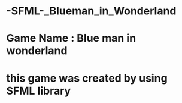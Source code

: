 # -SFML-_Blueman_in_Wonderland
# Game Name : Blue man in wonderland 
# this game was created by using SFML library
